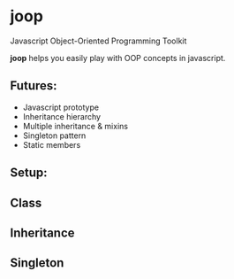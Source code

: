 # joop


Javascript Object-Oriented Programming Toolkit

**joop** helps you easily play with OOP concepts in javascript.

## Futures:

 * Javascript prototype
 * Inheritance hierarchy
 * Multiple inheritance & mixins
 * Singleton pattern
 * Static members

 
## Setup:
	
## Class

## Inheritance

## Singleton